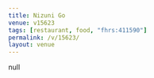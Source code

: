 ```yaml
---
title: Nizuni Go
venue: v15623
tags: [restaurant, food, "fhrs:411590"]
permalink: /v/15623/
layout: venue
---
```

null